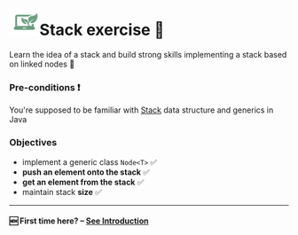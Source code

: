 # <img src="https://raw.githubusercontent.com/bobocode-projects/resources/master/image/logo_transparent_background.png" height=50/>Stack exercise :muscle:
Learn the idea of a stack and build strong skills implementing a stack based on linked nodes 💪


### Pre-conditions ❗
You're supposed to be familiar with [Stack](https://en.wikipedia.org/wiki/Stack_(abstract_data_type)) data structure and generics in Java

### Objectives
* implement a generic class `Node<T>` ✅
* **push an element onto the stack** ✅
* **get an element from the stack** ✅
* maintain stack **size** ✅

---
#### 🆕 First time here? – [See Introduction](https://github.com/bobocode-projects/java-fundamentals-course/tree/main/0-0-intro#introduction)
